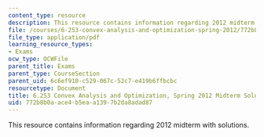 ```yaml
---
content_type: resource
description: This resource contains information regarding 2012 midterm with solutions.
file: /courses/6-253-convex-analysis-and-optimization-spring-2012/772b8b0aace4b5eaa1397b2da8adad87_MIT6_253S12_midterm_sol.pdf
file_type: application/pdf
learning_resource_types:
- Exams
ocw_type: OCWFile
parent_title: Exams
parent_type: CourseSection
parent_uid: 6c6ef910-c529-067c-52c7-e419b6ffbcbc
resourcetype: Document
title: 6.253 Convex Analysis and Optimization, Spring 2012 Midterm Solutions
uid: 772b8b0a-ace4-b5ea-a139-7b2da8adad87
---
```

This resource contains information regarding 2012 midterm with solutions.

